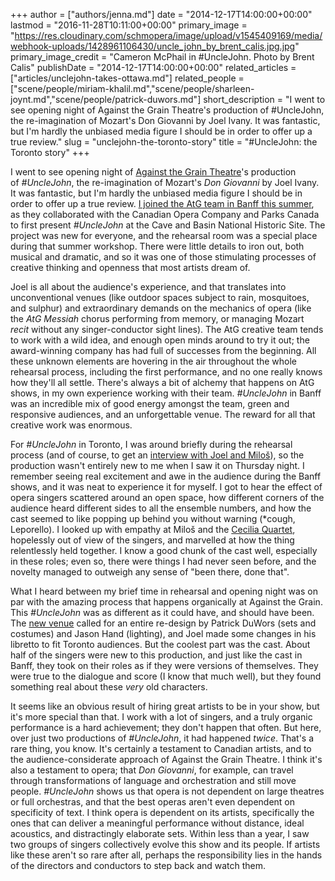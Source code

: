 +++
author = ["authors/jenna.md"]
date = "2014-12-17T14:00:00+00:00"
lastmod = "2016-11-28T10:11:00+00:00"
primary_image = "https://res.cloudinary.com/schmopera/image/upload/v1545409169/media/webhook-uploads/1428961106430/uncle_john_by_brent_calis.jpg.jpg"
primary_image_credit = "Cameron McPhail in #UncleJohn. Photo by Brent Calis"
publishDate = "2014-12-17T14:00:00+00:00"
related_articles = ["articles/unclejohn-takes-ottawa.md"]
related_people = ["scene/people/miriam-khalil.md","scene/people/sharleen-joynt.md","scene/people/patrick-duwors.md"]
short_description = "I went to see opening night of Against the Grain Theatre&#039;s production of #UncleJohn, the re-imagination of Mozart&#039;s Don Giovanni by Joel Ivany. It was fantastic, but I&#039;m hardly the unbiased media figure I should be in order to offer up a true review."
slug = "unclejohn-the-toronto-story"
title = "#UncleJohn: the Toronto story"
+++


I went to see opening night of <a href="http://againstthegraintheatre.com/" target="_blank">Against the Grain Theatre</a>'s production of&nbsp;<em>#UncleJohn</em>, the re-imagination of Mozart's&nbsp;<em>Don Giovanni</em>&nbsp;by Joel Ivany. It was fantastic, but I'm hardly the unbiased media figure I should be in order to offer up a true review. <a href="http://atg.schmopera.com/" target="_blank">I joined the AtG team in Banff this summer</a>, as they collaborated with the Canadian Opera Company and Parks Canada to first present <em>#UncleJohn&nbsp;</em>at the Cave and Basin National Historic Site. The project was new for everyone, and the rehearsal room was a special place during that summer workshop. There were little details to iron out, both musical and dramatic, and so it was one of those stimulating processes of creative thinking and openness that most artists dream of.<p></p><p>Joel is all about the audience's experience, and that translates into unconventional venues&nbsp;(like outdoor spaces subject to rain, mosquitoes, and sulphur) and extraordinary&nbsp;demands on the mechanics of opera (like the&nbsp;<em>AtG Messiah</em> chorus performing from memory, or managing&nbsp;Mozart <em>recit</em>&nbsp;without any singer-conductor sight lines). The AtG creative team tends to work with&nbsp;a wild idea, and enough open minds around to try it out;&nbsp;the award-winning company&nbsp;has had full of successes from the beginning. All these unknown elements are hovering in the air throughout the whole rehearsal process, including the first performance, and no one really knows how they'll all settle.&nbsp;There's always a bit of alchemy that happens on AtG shows, in my own experience working with their team.&nbsp;<em>#UncleJohn</em> in Banff was an incredible mix of good energy amongst the team, green and responsive audiences, and an unforgettable venue. The reward for all that creative work was enormous.</p><p><span data-sc-tag="[caption id=&quot;attachment_2320&quot; align=&quot;aligncenter&quot; width=&quot;1498&quot;][/caption]" class="sc-node sc-node-caption"></span></p><p>For <em>#UncleJohn</em>&nbsp;in Toronto, I was around briefly during the rehearsal process (and of course, to get an <a href="/unclejohn-in-toronto/" target="_blank">interview with Joel and&nbsp;Miloš</a>), so the production wasn't entirely new to me when I saw it on Thursday night.&nbsp;I remember seeing real excitement and awe in the audience during the Banff shows, and it was neat to experience it for myself. I got to hear the effect of opera singers scattered around an open space,&nbsp;how different corners of the audience heard different sides to all the ensemble numbers, and how the cast seemed to like popping up behind you without warning (*cough, Leporello). I looked up with empathy at&nbsp;Miloš and the <a href="http://againstthegraintheatre.com/artists/542c0d5d0082a2f920000018" target="_blank">Cecilia Quartet</a>, hopelessly out of view of the singers, and marvelled at how the thing relentlessly held together. I know a good chunk&nbsp;of the cast well, especially in these roles; even so, there were things I had never seen before, and the novelty managed to outweigh any sense of "been there, done that".</p><p>What I heard between my brief time in rehearsal and opening night was on par with the&nbsp;amazing process that happens organically at Against the Grain. This <em>#UncleJohn&nbsp;</em>was as different as it could have, and should have been. The <a href="http://www.thegreathall.ca/" target="_blank">new venue</a>&nbsp;called for an entire re-design by Patrick DuWors (sets and costumes) and Jason Hand (lighting), and Joel made some changes in his libretto to fit Toronto audiences. But the coolest part was the cast. About half of the singers were new to this production, and just like the cast in Banff, they took on their roles&nbsp;as&nbsp;if they were versions of themselves. They were true to the dialogue and score (I know that much well), but they found something real about these <em>very</em> old characters.</p><p><span data-sc-tag="[caption id=&quot;attachment_2323&quot; align=&quot;aligncenter&quot; width=&quot;1500&quot;][/caption]" class="sc-node sc-node-caption"></span></p><p>It seems like an obvious result of hiring great artists to be in your show, but it's more special than that. I work with a lot of singers, and a truly organic performance is a hard achievement; they don't happen that often. But here, over just two productions of&nbsp;<em>#UncleJohn</em>, it had happened&nbsp;<em>twice</em>. That's a rare thing, you know. It's certainly a testament to Canadian artists, and to the audience-considerate approach of Against the Grain Theatre. I think it's also a testament to opera; that&nbsp;<em>Don Giovanni</em>, for example, can travel through transformations of language and orchestration and still move people.&nbsp;<em>#UncleJohn</em> shows us that opera is not dependent on large theatres or full orchestras, and that the best operas aren't even dependent on specificity of text.&nbsp;I think opera is dependent on its artists, specifically the ones that can deliver a meaningful performance without distance, ideal acoustics, and distractingly elaborate sets. Within less than a year, I saw two groups of singers&nbsp;collectively evolve this show and its people.&nbsp;If artists like these aren't so rare after all, perhaps the responsibility lies in the hands of the directors and conductors to step back and watch them.</p>

